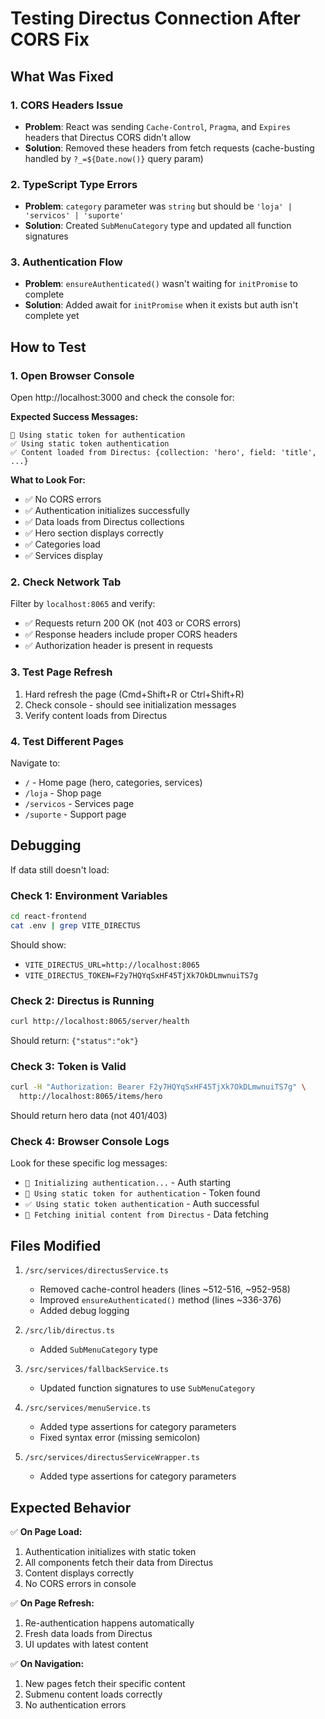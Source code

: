 # Testing Directus Connection After CORS Fix

## What Was Fixed

### 1. CORS Headers Issue
- **Problem**: React was sending `Cache-Control`, `Pragma`, and `Expires` headers that Directus CORS didn't allow
- **Solution**: Removed these headers from fetch requests (cache-busting handled by `?_=${Date.now()}` query param)

### 2. TypeScript Type Errors  
- **Problem**: `category` parameter was `string` but should be `'loja' | 'servicos' | 'suporte'`
- **Solution**: Created `SubMenuCategory` type and updated all function signatures

### 3. Authentication Flow
- **Problem**: `ensureAuthenticated()` wasn't waiting for `initPromise` to complete
- **Solution**: Added await for `initPromise` when it exists but auth isn't complete yet

## How to Test

### 1. Open Browser Console
Open http://localhost:3000 and check the console for:

**Expected Success Messages:**
```
🔑 Using static token for authentication
✅ Using static token authentication
✅ Content loaded from Directus: {collection: 'hero', field: 'title', ...}
```

**What to Look For:**
- ✅ No CORS errors
- ✅ Authentication initializes successfully
- ✅ Data loads from Directus collections
- ✅ Hero section displays correctly
- ✅ Categories load
- ✅ Services display

### 2. Check Network Tab
Filter by `localhost:8065` and verify:
- ✅ Requests return 200 OK (not 403 or CORS errors)
- ✅ Response headers include proper CORS headers
- ✅ Authorization header is present in requests

### 3. Test Page Refresh
1. Hard refresh the page (Cmd+Shift+R or Ctrl+Shift+R)
2. Check console - should see initialization messages
3. Verify content loads from Directus

### 4. Test Different Pages
Navigate to:
- `/` - Home page (hero, categories, services)
- `/loja` - Shop page
- `/servicos` - Services page
- `/suporte` - Support page

## Debugging

If data still doesn't load:

### Check 1: Environment Variables
```bash
cd react-frontend
cat .env | grep VITE_DIRECTUS
```
Should show:
- `VITE_DIRECTUS_URL=http://localhost:8065`
- `VITE_DIRECTUS_TOKEN=F2y7HQYqSxHF45TjXk7OkDLmwnuiTS7g`

### Check 2: Directus is Running
```bash
curl http://localhost:8065/server/health
```
Should return: `{"status":"ok"}`

### Check 3: Token is Valid
```bash
curl -H "Authorization: Bearer F2y7HQYqSxHF45TjXk7OkDLmwnuiTS7g" \
  http://localhost:8065/items/hero
```
Should return hero data (not 401/403)

### Check 4: Browser Console Logs
Look for these specific log messages:
- `🔄 Initializing authentication...` - Auth starting
- `🔑 Using static token for authentication` - Token found
- `✅ Using static token authentication` - Auth successful
- `🔄 Fetching initial content from Directus` - Data fetching

## Files Modified

1. `/src/services/directusService.ts`
   - Removed cache-control headers (lines ~512-516, ~952-958)
   - Improved `ensureAuthenticated()` method (lines ~336-376)
   - Added debug logging

2. `/src/lib/directus.ts`
   - Added `SubMenuCategory` type

3. `/src/services/fallbackService.ts`
   - Updated function signatures to use `SubMenuCategory`

4. `/src/services/menuService.ts`
   - Added type assertions for category parameters
   - Fixed syntax error (missing semicolon)

5. `/src/services/directusServiceWrapper.ts`
   - Added type assertions for category parameters

## Expected Behavior

✅ **On Page Load:**
1. Authentication initializes with static token
2. All components fetch their data from Directus
3. Content displays correctly
4. No CORS errors in console

✅ **On Page Refresh:**
1. Re-authentication happens automatically
2. Fresh data loads from Directus
3. UI updates with latest content

✅ **On Navigation:**
1. New pages fetch their specific content
2. Submenu content loads correctly
3. No authentication errors
